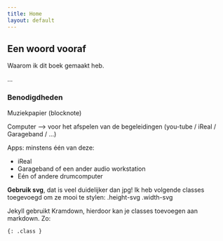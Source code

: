 ```yaml
---
title: Home
layout: default
---
```


## Een woord vooraf

Waarom ik dit boek gemaakt heb.

...

### Benodigdheden

Muziekpapier (blocknote)

Computer --> voor het afspelen van de begeleidingen (you-tube / iReal / Garageband / ...)

Apps: minstens één van deze:
<ul class="disc">
  <li>iReal</li>
  <li>Garageband of een ander audio workstation</li>
  <li>Eén of andere drumcomputer</li>
</ul>

**Gebruik svg**, dat is veel duidelijker dan jpg! Ik heb volgende classes toegevoegd om ze mooi te stylen: .height-svg .width-svg

Jekyll gebruikt Kramdown, hierdoor kan je classes toevoegen aan markdown. Zo:

``` markdown
{: .class }
```
<div class="row">

</div>
